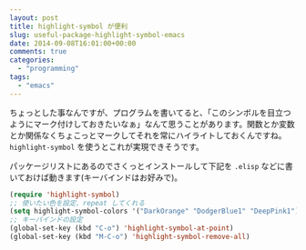 ```yaml
---
layout: post
title: highlight-symbol が便利
slug: useful-package-highlight-symbol-emacs
date: 2014-09-08T16:01:00+00:00
comments: true
categories:
  - "programming"
tags:
  - "emacs"
---
```


ちょっとした事なんですが、プログラムを書いてると、「このシンボルを目立つようにマーク付けしておきたいなぁ」なんて思うことがあります。関数とか変数とか関係なくちょこっとマークしてそれを常にハイライトしておくんですね。`highlight-symbol` を使うとこれが実現できそうです。

パッケージリストにあるのでさくっとインストールして下記を `.elisp` などに書いておけば動きます(キーバインドはお好みで)。

```lisp
(require 'highlight-symbol)
;; 使いたい色を設定、repeat してくれる
(setq highlight-symbol-colors '("DarkOrange" "DodgerBlue1" "DeepPink1"))
;; キーバインドの設定
(global-set-key (kbd "C-o") 'highlight-symbol-at-point)
(global-set-key (kbd "M-C-o") 'highlight-symbol-remove-all)
```
